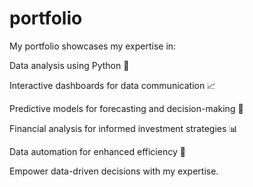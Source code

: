 # portfolio
My portfolio showcases my expertise in: 

Data analysis using Python 🐍 

Interactive dashboards for data communication 📈 

Predictive models for forecasting and decision-making 🔮 

Financial analysis for informed investment strategies 📊 

Data automation for enhanced efficiency 🤖 

Empower data-driven decisions with my expertise.
